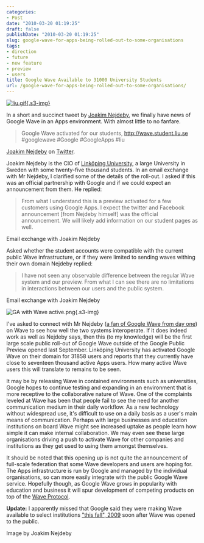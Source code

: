 ```yaml
---
categories:
- Post
date: "2010-03-20 01:19:25"
draft: false
publishDate: "2010-03-20 01:19:25"
slug: google-wave-for-apps-being-rolled-out-to-some-organisations
tags:
- direction
- future
- new feature
- preview
- users
title: Google Wave Available to 31000 University Students
url: /google-wave-for-apps-being-rolled-out-to-some-organisations/
---
```

[![liu.gif](https://turbo.geekorium.com.au/images/liu.gif){.s3-img}](https://www.liu.se/?l=en)

In a short and succinct tweet by [Joakim
Nejdeby](http://twitter.com/joakimnejdeby), we finally have news of
Google Wave in an Apps environment. With almost little to no fanfare.

> Google Wave activated for our students, http://wave.student.liu.se
> \#googlewave \#Google \#GoogleApps \#liu

[Joakim Nejdeby](http://twitter.com/joakimnejdeby/status/10631207637) on
[Twitter](http://twitter.com).

Joakim Nejdeby is the CIO of [Linköping
University](https://www.liu.se/?l=en), a large University in Sweden with
some twenty-five thousand students. In an email exchange with Mr
Nejdeby, I clarified some of the details of the roll-out. I asked if
this was an official partnership with Google and if we could expect an
announcement from them. He replied:

> From what I understand this is a preview activated for a few customers
> using Google Apps. I expect the twitter and Facebook announcement
> \[from Nejdeby himself\] was the official announcement. We will likely
> add information on our student pages as well.

Email exchange with Joakim Nejdeby

Asked whether the student accounts were compatible with the current
public Wave infrastructure, or if they were limited to sending waves
withing their own domain Nejdeby replied:

> I have not seen any observable difference between the regular Wave
> system and our preview. From what I can see there are no limitations
> in interactions between our users and the public system.

Email exchange with Joakim Nejdeby

![GA with Wave
active.png](https://turbo.geekorium.com.au/images/GA%20with%20Wave%20active.png){.s3-img}

I've asked to connect with Mr Nejdeby ([a fan of Google Wave from day
one](http://joakimblog.nejdeby.se/2009/10/google-wave.html)) on Wave to
see how well the two systems interoperate. If it does indeed work as
well as Nejdeby says, then this (to my knowledge) will be the first
large scale public roll-out of Google Wave outside of the Google Public
Preview opened last September. Linköping University has activated Google
Wave on their domain for 31858 users and reports that they currently
have close to seventeen thousand active Apps users. How many active Wave
users this will translate to remains to be seen.

It may be by releasing Wave in contained environments such as
universities, Google hopes to continue testing and expanding in an
environment that is more receptive to the collaborative nature of Wave.
One of the complaints leveled at Wave has been that people fail to see
the need for another communication medium in their daily workflow. As a
new technology without widespread use, it's difficult to use on a daily
basis as a user's main means of communication. Perhaps with large
businesses and education institutions on board Wave might see increased
uptake as people learn how simple it can make internal collaboration. We
may even see these large organisations driving a push to activate Wave
for other companies and institutions as they get used to using them
amongst themselves.

It should be noted that this opening up is not quite the announcement of
full-scale federation that some Wave developers and users are hoping
for. The Apps infrastructure is run by Google and managed by the
individual organisations, so can more easily integrate with the public
Google Wave service. Hopefully though, as Google Wave grows in
popularity with education and business it will spur development of
competing products on top of the [Wave
Protocol](//the.geekorium.com.au/wave-the-protocol/).

**Update:** I apparently missed that Google said they were making Wave
available to select institutions ["this fall",
2009](http://googleenterprise.blogspot.com/2009/09/waving-hello-to-google-apps.html)
soon after Wave was opened to the public.

Image by Joakim Nejdeby